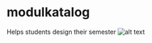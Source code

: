 # modulkatalog
Helps students design their semester
![alt text](https://github.com/code-vagabond/modulkatalog/blob/master/documentation/screenshot.png)
